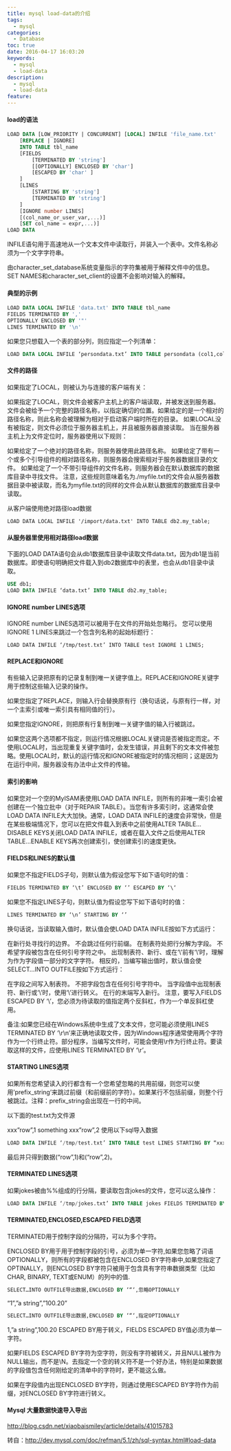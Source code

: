 ```yaml
---
title: mysql load-data的介绍
tags:
  - mysql
categories:
  - Database
toc: true
date: 2016-04-17 16:03:20
keywords:
  - mysql
  - load-data
description:
  - mysql
  - load-data
feature:
---
```


#### load的语法
``` sql
LOAD DATA [LOW_PRIORITY | CONCURRENT] [LOCAL] INFILE 'file_name.txt'
    [REPLACE | IGNORE]
    INTO TABLE tbl_name
    [FIELDS
        [TERMINATED BY 'string']
        [[OPTIONALLY] ENCLOSED BY 'char']
        [ESCAPED BY 'char' ]
    ]
    [LINES
        [STARTING BY 'string']
        [TERMINATED BY 'string']
    ]
    [IGNORE number LINES]
    [(col_name_or_user_var,...)]
    [SET col_name = expr,...)]
LOAD DATA 
```
<!-- more -->
INFILE语句用于高速地从一个文本文件中读取行，并装入一个表中。文件名称必须为一个文字字符串。

由character_set_database系统变量指示的字符集被用于解释文件中的信息。SET NAMES和character_set_client的设置不会影响对输入的解释。

#### 典型的示例
``` sql
LOAD DATA LOCAL INFILE 'data.txt' INTO TABLE tbl_name 
FIELDS TERMINATED BY ',' 
OPTIONALLY ENCLOSED BY '"' 
LINES TERMINATED BY '\n'
```
如果您只想载入一个表的部分列，则应指定一个列清单：
``` sql
LOAD DATA LOCAL INFILE ‘persondata.txt’ INTO TABLE persondata (col1,col2);
```

#### 文件的路径
如果指定了LOCAL，则被认为与连接的客户端有关：

如果指定了LOCAL，则文件会被客户主机上的客户端读取，并被发送到服务器。文件会被给予一个完整的路径名称，以指定确切的位置。如果给定的是一个相对的路径名称，则此名称会被理解为相对于启动客户端时所在的目录。
如果LOCAL没有被指定，则文件必须位于服务器主机上，并且被服务器直接读取。
当在服务器主机上为文件定位时，服务器使用以下规则：

如果给定了一个绝对的路径名称，则服务器使用此路径名称。
如果给定了带有一个或多个引导组件的相对路径名称，则服务器会搜索相对于服务器数据目录的文件。
如果给定了一个不带引导组件的文件名称，则服务器会在默认数据库的数据库目录中寻找文件。
注意，这些规则意味着名为./myfile.txt的文件会从服务器数据目录中被读取，而名为myfile.txt的同样的文件会从默认数据库的数据库目录中读取。

从客户端使用绝对路径load数据
```
LOAD DATA LOCAL INFILE '/import/data.txt' INTO TABLE db2.my_table;
```

#### 从服务器里使用相对路径load数据
下面的LOAD DATA语句会从db1数据库目录中读取文件data.txt，因为db1是当前数据库。即使语句明确把文件载入到db2数据库中的表里，也会从db1目录中读取。
``` sql
USE db1;
LOAD DATA INFILE ‘data.txt’ INTO TABLE db2.my_table;
```

#### IGNORE number LINES选项
IGNORE number LINES选项可以被用于在文件的开始处忽略行。
您可以使用IGNORE 1 LINES来跳过一个包含列名称的起始标题行：
```
LOAD DATA INFILE ‘/tmp/test.txt’ INTO TABLE test IGNORE 1 LINES;
```

#### REPLACE和IGNORE
有些输入记录把原有的记录复制到唯一关键字值上。REPLACE和IGNORE关键字用于控制这些输入记录的操作。

如果您指定了REPLACE，则输入行会替换原有行（换句话说，与原有行一样，对一个主索引或唯一索引具有相同值的行）。

如果您指定IGNORE，则把原有行复制到唯一关键字值的输入行被跳过。

如果您这两个选项都不指定，则运行情况根据LOCAL关键词是否被指定而定。不使用LOCAL时，当出现重复关键字值时，会发生错误，并且剩下的文本文件被忽略。使用LOCAL时，默认的运行情况和IGNORE被指定时的情况相同；这是因为在运行中间，服务器没有办法中止文件的传输。

#### 索引的影响
如果您对一个空的MyISAM表使用LOAD DATA INFILE，则所有的非唯一索引会被创建在一个独立批中（对于REPAIR TABLE）。当您有许多索引时，这通常会使LOAD DATA INFILE大大加快。通常，LOAD DATA INFILE的速度会非常快，但是在某些极端情况下，您可以在把文件载入到表中之前使用ALTER TABLE…DISABLE KEYS关闭LOAD DATA INFILE，或者在载入文件之后使用ALTER TABLE…ENABLE KEYS再次创建索引，使创建索引的速度更快。

#### FIELDS和LINES的默认值
如果您不指定FIELDS子句，则默认值为假设您写下如下语句时的值：
``` sql
FIELDS TERMINATED BY ‘\t’ ENCLOSED BY ‘’ ESCAPED BY ‘\‘
```
如果您不指定LINES子句，则默认值为假设您写下如下语句时的值：
``` sql
LINES TERMINATED BY ‘\n’ STARTING BY ‘’
```
换句话说，当读取输入值时，默认值会使LOAD DATA INFILE按如下方式运行：

在新行处寻找行的边界。
不会跳过任何行前缀。
在制表符处把行分解为字段。
不希望字段被包含在任何引号字符之中。
出现制表符、新行、或在‘\’前有‘\’时，理解为作为字段值一部分的文字字符。
相反的，当编写输出值时，默认值会使SELECT…INTO OUTFILE按如下方式运行：

在字段之间写入制表符。
不把字段包含在任何引号字符中。
当字段值中出现制表符、新行或‘\’时，使用‘\’进行转义。
在行的末端写入新行。
注意，要写入FIELDS ESCAPED BY ‘\’，您必须为待读取的值指定两个反斜杠，作为一个单反斜杠使用。

备注:如果您已经在Windows系统中生成了文本文件，您可能必须使用LINES TERMINATED BY ‘\r\n’来正确地读取文件，因为Windows程序通常使用两个字符作为一个行终止符。部分程序，当编写文件时，可能会使用\r作为行终止符。要读取这样的文件，应使用LINES TERMINATED BY ‘\r’。

#### STARTING LINES选项
如果所有您希望读入的行都含有一个您希望忽略的共用前缀，则您可以使用’prefix_string’来跳过前缀（和前缀前的字符）。如果某行不包括前缀，则整个行被跳过。注释：prefix_string会出现在一行的中间。

以下面的test.txt为文件源

xxx”row”,1
something xxx”row”,2
使用以下sql导入数据
``` sql
LOAD DATA INFILE ‘/tmp/test.txt’ INTO TABLE test LINES STARTING BY “xxx”;
```
最后并只得到数据(“row”,1)和(“row”,2)。

#### TERMINATED LINES选项
如果jokes被由%%组成的行分隔，要读取包含jokes的文件，您可以这么操作：
``` sql
LOAD DATA INFILE ‘/tmp/jokes.txt’ INTO TABLE jokes FIELDS TERMINATED BY ‘’ LINES TERMINATED BY ‘\n%%\n’ (joke);
```

#### TERMINATED,ENCLOSED,ESCAPED FIELD选项
TERMINATED用于控制字段的分隔符，可以为多个字符。

ENCLOSED BY用于用于控制字段的引号，必须为单一字符,如果您忽略了词语OPTIONALLY，则所有的字段都被包含在ENCLOSED BY字符串中,如果您指定了OPTINALLY，则ENCLOSED BY字符只被用于包含具有字符串数据类型（比如CHAR, BINARY, TEXT或ENUM）的列中的值.
``` sql
SELECT…INTO OUTFILE导出数据,ENCLOSED BY ‘“‘,忽略OPTIONALLY
```
“1”,”a string”,”100.20”
``` sql
SELECT…INTO OUTFILE导出数据,ENCLOSED BY ‘“‘,指定OPTIONALLY
```
1,”a string”,100.20
ESCAPED BY用于转义，FIELDS ESCAPED BY值必须为单一字符。

如果FIELDS ESCAPED BY字符为空字符，则没有字符被转义，并且NULL被作为NULL输出，而不是\N。去指定一个空的转义符不是一个好办法，特别是如果数据的字段值包含任何刚给定的清单中的字符时，更不能这么做。

如果在字段值内出现ENCLOSED BY字符，则通过使用ESCAPED BY字符作为前缀，对ENCLOSED BY字符进行转义。

#### Mysql 大量数据快速导入导出 
http://blog.csdn.net/xiaobaismiley/article/details/41015783


转自：http://dev.mysql.com/doc/refman/5.1/zh/sql-syntax.html#load-data


